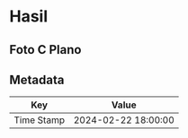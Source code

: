# Hasil

## Foto C Plano


## Metadata

| Key        | Value               |
| ---------- | ------------------- |
| Time Stamp | 2024-02-22 18:00:00 |



